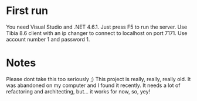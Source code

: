# First run

You need Visual Studio and .NET 4.6.1.
Just press F5 to run the server. 
Use Tibia 8.6 client with an ip changer to connect to localhost on port 7171.
Use account number 1 and password 1.

# Notes

Please dont take this too seriously ;)
This project is really, really, really old.
It was abandoned on my computer and I found it recently.
It needs a lot of refactoring and architecting, but... it works for now, so, yey!